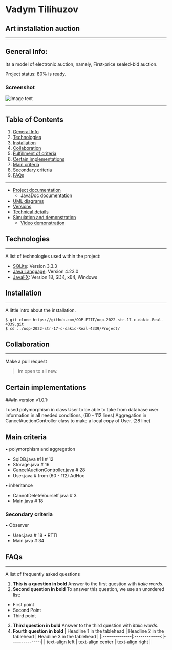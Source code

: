 # Vadym Tilihuzov

## Art installation auction

***
## General Info:

Its a model of electronic auction, namely, First-price sealed-bid auction.

Project status: 80% is ready.
### Screenshot
![Image text](https://github.com/OOP-FIIT/oop-2022-str-17-c-dakic-Real-4339/tree/master/Documentation/prototypes)
***

## Table of Contents

1. [General Info](#general-info)
2. [Technologies](#technologies)
3. [Installation](#installation)
4. [Collaboration](#collaboration)
5. [Fulfillment of criteria](#fulfillment-of-criteria)
6. [Certain implementations](#Certain-implementations)
7. [Main criteria](#Main-criteria)
8. [Secondary criteria](#Secondary-criteria)
9. [FAQs](#faqs)

***

* [Project documentation](Documentation/000_project_documentation.md)
  * [JavaDoc documentation](Documentation/000_project_documentation.md)
* [UML diagrams](Documentation/001_uml_diagrams.md)
* [Versions](Documentation/002_versions.md)
* [Technical details](Documentation/003_tech_details.md)
* [Simulation and demonstration](Documentation/004_simulation_and_demonstration.md)  
  * [Video demonstration](Documentation/004_simulation_and_demonstration.md)

## Technologies
***
A list of technologies used within the project:
* [SQLite](https://sqlite.org/index.html): Version 3.3.3 
* [Java Language](https://www.oracle.com/java/technologies/downloads/): Version 4.23.0
* [JavaFX](https://openjfx.io/): Version 18, SDK, x64, Windows

## Installation
***
A little intro about the installation. 
```
$ git clone https://github.com/OOP-FIIT/oop-2022-str-17-c-dakic-Real-4339.git
$ cd ../oop-2022-str-17-c-dakic-Real-4339/Project/

```
## Collaboration
***
Make a pull request
> Im open to all new. 

## Certain implementations

###In version v1.0.1:

I used polymorphism in class User to be able to take from database user information in all needed conditions, (60 - 112 lines)
Aggregation in CancelAuctionController class to make a local copy of User. (28 line)

## Main criteria

•	polymorphism and aggregation
- SqlDB.java #11 # 12 
- Storage.java # 16 
- CancelAuctionController.java # 28
-	User.java # from (60 - 112) AdHoc

•	inheritance
-	CannotDeleteYourself.java # 3
-	Main.java # 18

### Secondary criteria

•	Observer
- User.java # 18
•	RTTI
- Main.java # 34

## FAQs
***
A list of frequently asked questions
1. **This is a question in bold**
Answer to the first question with _italic words_. 
2. __Second question in bold__ 
To answer this question, we use an unordered list:
* First point
* Second Point
* Third point
3. **Third question in bold**
Answer to the third question with *italic words*.
4. **Fourth question in bold**
| Headline 1 in the tablehead | Headline 2 in the tablehead | Headline 3 in the tablehead |
|:--------------|:-------------:|--------------:|
| text-align left | text-align center | text-align right |

